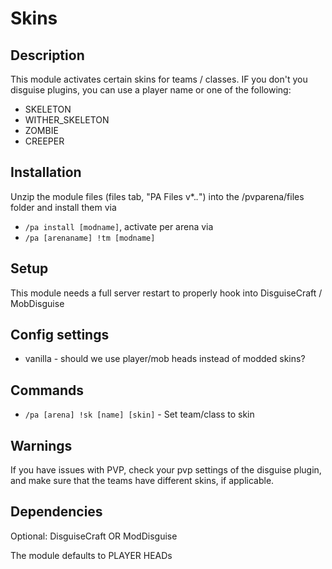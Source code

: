 # Skins

## Description

This module activates certain skins for teams / classes. IF you don't you disguise plugins, you can use a player name or one of the following:

- SKELETON
- WITHER_SKELETON
- ZOMBIE
- CREEPER 


## Installation

Unzip the module files (files tab, "PA Files v*.*.*") into the /pvparena/files folder and install them via

- `/pa install [modname]`, activate per arena via
- `/pa [arenaname] !tm [modname]`

## Setup

This module needs a full server restart to properly hook into DisguiseCraft / MobDisguise

## Config settings

- vanilla \- should we use player/mob heads instead of modded skins? 

## Commands

- `/pa [arena] !sk [name] [skin]` \- Set team/class to skin 

## Warnings

If you have issues with PVP, check your pvp settings of the disguise plugin, and make sure that the teams have different skins, if applicable.

## Dependencies

Optional: DisguiseCraft OR ModDisguise

The module defaults to PLAYER HEADs
